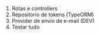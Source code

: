 1. Rotas e controllers
2. Repositorio de tokens (TypeORM)
3. Provider de envio de e-mail (DEV)
4. Testar tudo
